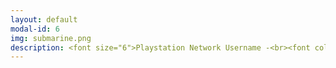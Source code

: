 ```yaml
---
layout: default
modal-id: 6
img: submarine.png
description: <font size="6">Playstation Network Username -<br><font color="#FFAEC9">NeenBean16</font><br><br><p><a href="https://psnprofiles.com/NeenBean16"><font color="#0000ff">Link to Player Stats<br>on PSNProfiles.com</font></a><br><br></font>Favorite Platinum Achievements -<br><br><img src="https://raw.githubusercontent.com/janine-bower/janine-bower.github.io/master/img/Gamer%20shizz.jpg"><br>"Fastest" Platinums -<br><br><img src="https://raw.githubusercontent.com/janine-bower/janine-bower.github.io/master/img/Fast%20plats.jpg"><br>Other Personal Faves -<br><br><img src="https://raw.githubusercontent.com/janine-bower/janine-bower.github.io/master/img/Other%20Achievements.jpg">
---
```

